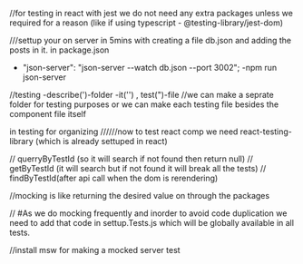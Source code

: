 //for testing in react with jest we do not need any extra packages
unless we required for a reason (like if using typescript - @testing-library/jest-dom)

///settup your on server in 5mins with
creating a file db.json
and adding the posts in it.
in package.json

- "json-server": "json-server --watch db.json --port 3002";
  -npm run json-server

//testing
-describe(')-folder
-it('') , test(")-file
//we can make a seprate folder for testing purposes or we can make each testing file besides the component file itself

in testing for organizing
//////now to test react comp we need react-testing-library (which is already settuped in react)

// querryByTestId (so it will search if not found then return null)
// getByTestId (it will search but if not found it will break all the tests)
// findByTestId(after api call when the dom is rerendering)

//mocking is like returning the desired value on through the packages

// #As we do mocking frequently and inorder to avoid code duplication we need to add that code in settup.Tests.js which will be globally available in all tests.

//install msw for making a mocked server test 
